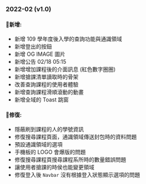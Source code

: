 ### 2022-02 (v1.0)

#### 🥗新增:
+ 新增 109 學年度後入學的查詢功能與通識領域
+ 新增登出的按鈕
+ 新增 OG IMAGE 圖片
+ 新增公告 02/18 05:15
+ 新增增加課程後的介面訊息 (紅色數字圈圈)
+ 新增搶課清單讀取時的骨架
+ 改善查詢課程的使用者體驗
+ 新增查詢課程滑順滾動的動畫
+ 新增全域的 Toast 跳窗

#### 🍔修復:
+ 隱蔽刷到課程的人的學號資訊
+ 修復搜尋課程頁面，通識領域傳送封包時的資料問題
+ 預設通識領域的選項
+ 手機板的 LOGO 會爆版的問題
+ 修復搜尋課程頁搜尋課程系所時的數量錯誤問題
+ 讓使用者搶課的時侯也能變更領域
+ 修復登入後 `Navbar` 沒有根據登入狀態顯示選項的問題
